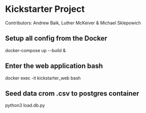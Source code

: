 # Kickstarter Project
Contributors:
Andrew Baik,
Luther McKeiver &
Michael Sklepowich


## Setup all config from the Docker
docker-compose up --build &

## Enter the web application bash
docker exec -it kickstarter_web bash

## Seed data crom .csv to postgres container
python3 load.db.py
